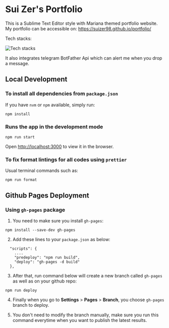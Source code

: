 # Sui Zer's Portfolio

This is a Sublime Text Editor style with Mariana themed portfolio website.
My portfolio can be accessible on:
https://suizer98.github.io/portfolio/

Tech stacks:

![Tech stacks](https://skillicons.dev/icons?i=react,js,tailwind,css,html,github,githubactions)

It also integrates telegram BotFather Api which can alert me when you drop a message.

## Local Development

### To install all dependencies from `package.json`

If you have `nvm` or `npm` available, simply run:

```
npm install
```

### Runs the app in the development mode

```
npm run start
```

Open [http://localhost:3000](http://localhost:3000) to view it in the browser.

### To fix format lintings for all codes using `prettier`

Usual terminal commands such as:

```
npm run format
```

## Github Pages Deployment

### Using `gh-pages` package

1. You need to make sure you install `gh-pages`:

```
npm install --save-dev gh-pages
```

2. Add these lines to your `package.json` as below:

```
  "scripts": {
    ....
    "predeploy": "npm run build",
    "deploy": "gh-pages -d build"
  },
```

3. After that, run command below will create a new branch called `gh-pages` as well as on your github repo:

```
npm run deploy
```

4. Finally when you go to **Settings** > **Pages** > **Branch**, you choose `gh-pages` branch to deploy.

5. You don't need to modify the branch manually, make sure you run this command everytime when you want to publish the latest results.
